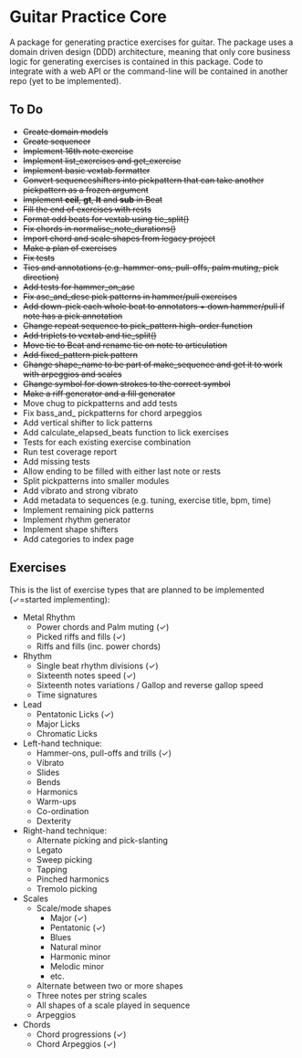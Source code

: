 # Guitar Practice Core

A package for generating practice exercises for guitar. The package uses a domain driven design (DDD) architecture, meaning that only core business logic for generating exercises is contained in this package. Code to integrate with a web API or the command-line will be contained in another repo (yet to be implemented).

## To Do

- ~~Create domain models~~
- ~~Create sequencer~~
- ~~Implement 16th note exercise~~
- ~~Implement list_exercises and get_exercise~~
- ~~Implement basic vextab formatter~~
- ~~Convert sequenceshifters into pickpattern that can take another pickpattern as a frozen argument~~
- ~~Implement __ceil__, __gt__, __lt__ and __sub__ in Beat~~
- ~~Fill the end of exercises with rests~~
- ~~Format odd beats for vextab using tie_split()~~
- ~~Fix chords in normalise_note_durations()~~
- ~~Import chord and scale shapes from legacy project~~
- ~~Make a plan of exercises~~ 
- ~~Fix tests~~
- ~~Ties and annotations (e.g. hammer-ons, pull-offs, palm muting, pick direction)~~
- ~~Add tests for hammer_on_asc~~
- ~~Fix asc_and_desc pick patterns in hammer/pull exercises~~
- ~~Add down-pick each whole beat to annotators + down hammer/pull if note has a pick annotation~~
- ~~Change repeat sequence to pick_pattern high-order function~~
- ~~Add triplets to vextab and tie_split()~~
- ~~Move tie to Beat and rename tie on note to articulation~~
- ~~Add fixed_pattern pick pattern~~
- ~~Change shape_name to be part of make_sequence and get it to work with arpeggios and scales~~
- ~~Change symbol for down strokes to the correct symbol~~
- ~~Make a riff generator and a fill generator~~
- Move chug to pickpatterns and add tests
- Fix bass_and_ pickpatterns for chord arpeggios
- Add vertical shifter to lick patterns
- Add calculate_elapsed_beats function to lick exercises 
- Tests for each existing exercise combination
- Run test coverage report
- Add missing tests
- Allow ending to be filled with either last note or rests
- Split pickpatterns into smaller modules
- Add vibrato and strong vibrato
- Add metadata to sequences (e.g. tuning, exercise title, bpm, time) 
- Implement remaining pick patterns
- Implement rhythm generator
- Implement shape shifters
- Add categories to index page

## Exercises

This is the list of exercise types that are planned to be implemented (✓=started implementing):

- Metal Rhythm
  - Power chords and Palm muting (✓)
  - Picked riffs and fills (✓)
  - Riffs and fills (inc. power chords)
- Rhythm
  - Single beat rhythm divisions (✓)
  - Sixteenth notes speed (✓)
  - Sixteenth notes variations / Gallop and reverse gallop speed
  - Time signatures
- Lead
  - Pentatonic Licks (✓)
  - Major Licks
  - Chromatic Licks
- Left-hand technique:
  - Hammer-ons, pull-offs and trills (✓)
  - Vibrato
  - Slides
  - Bends
  - Harmonics
  - Warm-ups
  - Co-ordination
  - Dexterity
- Right-hand technique:
  - Alternate picking and pick-slanting
  - Legato
  - Sweep picking
  - Tapping
  - Pinched harmonics
  - Tremolo picking
- Scales
  - Scale/mode shapes
    - Major (✓)
    - Pentatonic (✓)
    - Blues
    - Natural minor
    - Harmonic minor
    - Melodic minor
    - etc.
  - Alternate between two or more shapes
  - Three notes per string scales
  - All shapes of a scale played in sequence
  - Arpeggios
- Chords
  - Chord progressions (✓)
  - Chord Arpeggios (✓)
